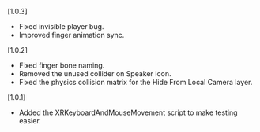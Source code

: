 [1.0.3]
- Fixed invisible player bug.
- Improved finger animation sync.

[1.0.2]
- Fixed finger bone naming.
- Removed the unused collider on Speaker Icon.
- Fixed the physics collision matrix for the Hide From Local Camera layer.

[1.0.1]
- Added the XRKeyboardAndMouseMovement script to make testing easier.
